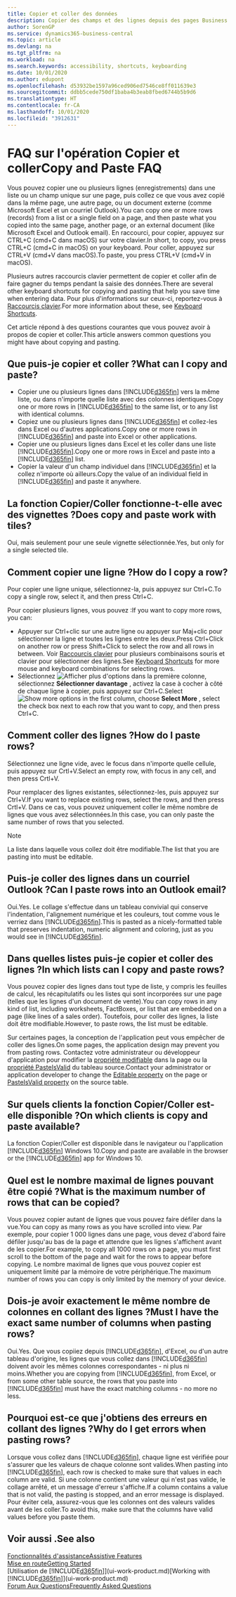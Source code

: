 ```yaml
---
title: Copier et coller des données
description: Copier des champs et des lignes depuis des pages Business Central et les coller à d'autres emplacements.
author: SorenGP
ms.service: dynamics365-business-central
ms.topic: article
ms.devlang: na
ms.tgt_pltfrm: na
ms.workload: na
ms.search.keywords: accessibility, shortcuts, keyboarding
ms.date: 10/01/2020
ms.author: edupont
ms.openlocfilehash: d53932be1597a96ced906ed7546ce8ff011639e3
ms.sourcegitcommit: ddbb5cede750df1baba4b3eab8fbed6744b5b9d6
ms.translationtype: HT
ms.contentlocale: fr-CA
ms.lasthandoff: 10/01/2020
ms.locfileid: "3912631"
---
```

# <a name="copy-and-paste-faq"></a><span data-ttu-id="90136-103">FAQ sur l'opération Copier et coller</span><span class="sxs-lookup"><span data-stu-id="90136-103">Copy and Paste FAQ</span></span>
<span data-ttu-id="90136-104">Vous pouvez copier une ou plusieurs lignes (enregistrements) dans une liste ou un champ unique sur une page, puis collez ce que vous avez copié dans la même page, une autre page, ou un document externe (comme Microsoft Excel et un courriel Outlook).</span><span class="sxs-lookup"><span data-stu-id="90136-104">You can copy one or more rows (records) from a list or a single field on a page, and then paste what you copied into the same page, another page, or an external document (like Microsoft Excel and Outlook email).</span></span> <span data-ttu-id="90136-105">En raccourci, pour copier, appuyez sur CTRL+C (cmd+C dans macOS) sur votre clavier.</span><span class="sxs-lookup"><span data-stu-id="90136-105">In short, to copy, you press CTRL+C (cmd+C in macOS) on your keyboard.</span></span> <span data-ttu-id="90136-106">Pour coller, appuyez sur CTRL+V (cmd+V dans macOS).</span><span class="sxs-lookup"><span data-stu-id="90136-106">To paste, you press CTRL+V (cmd+V in macOS).</span></span>

<span data-ttu-id="90136-107">Plusieurs autres raccourcis clavier permettent de copier et coller afin de faire gagner du temps pendant la saisie des données.</span><span class="sxs-lookup"><span data-stu-id="90136-107">There are several other keyboard shortcuts for copying and pasting that help you save time when entering data.</span></span> <span data-ttu-id="90136-108">Pour plus d'informations sur ceux-ci, reportez-vous à [Raccourcis clavier](keyboard-shortcuts.md#CopyRows).</span><span class="sxs-lookup"><span data-stu-id="90136-108">For more information about these, see [Keyboard Shortcuts](keyboard-shortcuts.md#CopyRows).</span></span>

<span data-ttu-id="90136-109">Cet article répond à des questions courantes que vous pouvez avoir à propos de copier et coller.</span><span class="sxs-lookup"><span data-stu-id="90136-109">This article answers common questions you might have about copying and pasting.</span></span>  

## <a name="what-can-i-copy-and-paste"></a><span data-ttu-id="90136-110">Que puis-je copier et coller ?</span><span class="sxs-lookup"><span data-stu-id="90136-110">What can I copy and paste?</span></span>
- <span data-ttu-id="90136-111">Copier une ou plusieurs lignes dans [!INCLUDE[d365fin](includes/d365fin_md.md)] vers la même liste, ou dans n'importe quelle liste avec des colonnes identiques.</span><span class="sxs-lookup"><span data-stu-id="90136-111">Copy one or more rows in [!INCLUDE[d365fin](includes/d365fin_md.md)] to the same list, or to any list with identical columns.</span></span>
- <span data-ttu-id="90136-112">Copiez une ou plusieurs lignes dans [!INCLUDE[d365fin](includes/d365fin_md.md)] et collez-les dans Excel ou d'autres applications.</span><span class="sxs-lookup"><span data-stu-id="90136-112">Copy one or more rows in [!INCLUDE[d365fin](includes/d365fin_md.md)] and paste into Excel or other applications.</span></span>
- <span data-ttu-id="90136-113">Copier une ou plusieurs lignes dans Excel et les coller dans une liste [!INCLUDE[d365fin](includes/d365fin_md.md)].</span><span class="sxs-lookup"><span data-stu-id="90136-113">Copy one or more rows in Excel and paste into a [!INCLUDE[d365fin](includes/d365fin_md.md)] list.</span></span>
- <span data-ttu-id="90136-114">Copier la valeur d'un champ individuel dans [!INCLUDE[d365fin](includes/d365fin_md.md)] et la collez n'importe où ailleurs.</span><span class="sxs-lookup"><span data-stu-id="90136-114">Copy the value of an individual field in [!INCLUDE[d365fin](includes/d365fin_md.md)] and paste it anywhere.</span></span>

## <a name="does-copy-and-paste-work-with-tiles"></a><span data-ttu-id="90136-115">La fonction Copier/Coller fonctionne-t-elle avec des vignettes ?</span><span class="sxs-lookup"><span data-stu-id="90136-115">Does copy and paste work with tiles?</span></span>
<span data-ttu-id="90136-116">Oui, mais seulement pour une seule vignette sélectionnée.</span><span class="sxs-lookup"><span data-stu-id="90136-116">Yes, but only for a single selected tile.</span></span>

## <a name="how-do-i-copy-a-row"></a><span data-ttu-id="90136-117">Comment copier une ligne ?</span><span class="sxs-lookup"><span data-stu-id="90136-117">How do I copy a row?</span></span>
<span data-ttu-id="90136-118">Pour copier une ligne unique, sélectionnez-la, puis appuyez sur Ctrl+C.</span><span class="sxs-lookup"><span data-stu-id="90136-118">To copy a single row, select it, and then press Ctrl+C.</span></span>

<span data-ttu-id="90136-119">Pour copier plusieurs lignes, vous pouvez :</span><span class="sxs-lookup"><span data-stu-id="90136-119">If you want to copy more rows, you can:</span></span>
- <span data-ttu-id="90136-120">Appuyer sur Ctrl+clic sur une autre ligne ou appuyer sur Maj+clic pour sélectionner la ligne et toutes les lignes entre les deux.</span><span class="sxs-lookup"><span data-stu-id="90136-120">Press Ctrl+Click on another row or press Shift+Click to select the row and all rows in between.</span></span> <span data-ttu-id="90136-121">Voir [Raccourcis clavier](keyboard-shortcuts.md#CopyRows) pour plusieurs combinaisons souris et clavier pour sélectionner des lignes.</span><span class="sxs-lookup"><span data-stu-id="90136-121">See [Keyboard Shortcuts](keyboard-shortcuts.md#CopyRows) for more mouse and keyboard combinations for selecting rows.</span></span>
- <span data-ttu-id="90136-122">Sélectionnez ![Afficher plus d'options](media/show-more-options-icon.png "Icône Afficher plus d'options") dans la première colonne, sélectionnez **Sélectionner davantage** , activez la case à cocher à côté de chaque ligne à copier, puis appuyez sur Ctrl+C.</span><span class="sxs-lookup"><span data-stu-id="90136-122">Select ![Show more options](media/show-more-options-icon.png "Show more options icon") in the first column, choose **Select More** , select the check box next to each row that you want to copy, and then press Ctrl+C.</span></span>

## <a name="how-do-i-paste-rows"></a><span data-ttu-id="90136-123">Comment coller des lignes ?</span><span class="sxs-lookup"><span data-stu-id="90136-123">How do I paste rows?</span></span>
<span data-ttu-id="90136-124">Sélectionnez une ligne vide, avec le focus dans n'importe quelle cellule, puis appuyez sur Crtl+V.</span><span class="sxs-lookup"><span data-stu-id="90136-124">Select an empty row, with focus in any cell, and then press Crtl+V.</span></span>

<span data-ttu-id="90136-125">Pour remplacer des lignes existantes, sélectionnez-les, puis appuyez sur Ctrl+V.</span><span class="sxs-lookup"><span data-stu-id="90136-125">If you want to replace existing rows, select the rows, and then press Crtl+V.</span></span> <span data-ttu-id="90136-126">Dans ce cas, vous pouvez uniquement coller le même nombre de lignes que vous avez sélectionnées.</span><span class="sxs-lookup"><span data-stu-id="90136-126">In this case, you can only paste the same number of rows that you selected.</span></span>

> [!NOTE]
> <span data-ttu-id="90136-127">La liste dans laquelle vous collez doit être modifiable.</span><span class="sxs-lookup"><span data-stu-id="90136-127">The list that you are pasting into must be editable.</span></span>

<!-- Rows are pasted directly where your cursor is located. If you paste into an empty line, any existing subsequent lines will be moved after the pasted lines. If you paste into an existing line or lines, this will be overwritten.-->

## <a name="can-i-paste-rows-into-an-outlook-email"></a><span data-ttu-id="90136-128">Puis-je coller des lignes dans un courriel Outlook ?</span><span class="sxs-lookup"><span data-stu-id="90136-128">Can I paste rows into an Outlook email?</span></span>
<span data-ttu-id="90136-129">Oui.</span><span class="sxs-lookup"><span data-stu-id="90136-129">Yes.</span></span> <span data-ttu-id="90136-130">Le collage s'effectue dans un tableau convivial qui conserve l'indentation, l'alignement numérique et les couleurs, tout comme vous le verriez dans [!INCLUDE[d365fin](includes/d365fin_md.md)].</span><span class="sxs-lookup"><span data-stu-id="90136-130">This is pasted as a nicely-formatted table that preserves indentation, numeric alignment and coloring, just as you would see in [!INCLUDE[d365fin](includes/d365fin_md.md)].</span></span>

## <a name="in-which-lists-can-i-copy-and-paste-rows"></a><span data-ttu-id="90136-131">Dans quelles listes puis-je copier et coller des lignes ?</span><span class="sxs-lookup"><span data-stu-id="90136-131">In which lists can I copy and paste rows?</span></span>
<span data-ttu-id="90136-132">Vous pouvez copier des lignes dans tout type de liste, y compris les feuilles de calcul, les récapitulatifs ou les listes qui sont incorporées sur une page (telles que les lignes d'un document de vente).</span><span class="sxs-lookup"><span data-stu-id="90136-132">You can copy rows in any kind of list, including worksheets, FactBoxes, or list that are embedded on a page (like lines of a sales order).</span></span> <span data-ttu-id="90136-133">Toutefois, pour coller des lignes, la liste doit être modifiable.</span><span class="sxs-lookup"><span data-stu-id="90136-133">However, to paste rows, the list must be editable.</span></span>

<span data-ttu-id="90136-134">Sur certaines pages, la conception de l'application peut vous empêcher de coller des lignes.</span><span class="sxs-lookup"><span data-stu-id="90136-134">On some pages, the application design may prevent you from pasting rows.</span></span> <span data-ttu-id="90136-135">Contactez votre administrateur ou développeur d'application pour modifier la [propriété modifiable](/dynamics365/business-central/dev-itpro/developer/properties/devenv-editable-property) dans la page ou la [propriété PasteIsValid](/dynamics365/business-central/dev-itpro/developer/properties/devenv-pasteisvalid-property) du tableau source.</span><span class="sxs-lookup"><span data-stu-id="90136-135">Contact your administrator or application developer to change the [Editable property](/dynamics365/business-central/dev-itpro/developer/properties/devenv-editable-property) on the page or [PasteIsValid property](/dynamics365/business-central/dev-itpro/developer/properties/devenv-pasteisvalid-property) on the source table.</span></span>

## <a name="on-which-clients-is-copy-and-paste-available"></a><span data-ttu-id="90136-136">Sur quels clients la fonction Copier/Coller est-elle disponible ?</span><span class="sxs-lookup"><span data-stu-id="90136-136">On which clients is copy and paste available?</span></span>
<span data-ttu-id="90136-137">La fonction Copier/Coller est disponible dans le navigateur ou l'application [!INCLUDE[d365fin](includes/d365fin_md.md)] Windows 10.</span><span class="sxs-lookup"><span data-stu-id="90136-137">Copy and paste are available in the browser or the [!INCLUDE[d365fin](includes/d365fin_md.md)] app for Windows 10.</span></span>

## <a name="what-is-the-maximum-number-of-rows-that-can-be-copied"></a><span data-ttu-id="90136-138">Quel est le nombre maximal de lignes pouvant être copié ?</span><span class="sxs-lookup"><span data-stu-id="90136-138">What is the maximum number of rows that can be copied?</span></span>
<span data-ttu-id="90136-139">Vous pouvez copier autant de lignes que vous pouvez faire défiler dans la vue.</span><span class="sxs-lookup"><span data-stu-id="90136-139">You can copy as many rows as you have scrolled into view.</span></span> <span data-ttu-id="90136-140">Par exemple, pour copier 1 000 lignes dans une page, vous devez d'abord faire défiler jusqu'au bas de la page et attendre que les lignes s'affichent avant de les copier.</span><span class="sxs-lookup"><span data-stu-id="90136-140">For example, to copy all 1000 rows on a page, you must first scroll to the bottom of the page and wait for the rows to appear before copying.</span></span> <span data-ttu-id="90136-141">Le nombre maximal de lignes que vous pouvez copier est uniquement limité par la mémoire de votre périphérique.</span><span class="sxs-lookup"><span data-stu-id="90136-141">The maximum number of rows you can copy is only limited by the memory of your device.</span></span>

## <a name="must-i-have-the-exact-same-number-of-columns-when-pasting-rows"></a><span data-ttu-id="90136-142">Dois-je avoir exactement le même nombre de colonnes en collant des lignes ?</span><span class="sxs-lookup"><span data-stu-id="90136-142">Must I have the exact same number of columns when pasting rows?</span></span>
<span data-ttu-id="90136-143">Oui.</span><span class="sxs-lookup"><span data-stu-id="90136-143">Yes.</span></span> <span data-ttu-id="90136-144">Que vous copiiez depuis [!INCLUDE[d365fin](includes/d365fin_md.md)], d'Excel, ou d'un autre tableau d'origine, les lignes que vous collez dans [!INCLUDE[d365fin](includes/d365fin_md.md)] doivent avoir les mêmes colonnes correspondantes - ni plus ni moins.</span><span class="sxs-lookup"><span data-stu-id="90136-144">Whether you are copying from [!INCLUDE[d365fin](includes/d365fin_md.md)], from Excel, or from some other table source, the rows that you paste into [!INCLUDE[d365fin](includes/d365fin_md.md)] must have the exact matching columns - no more no less.</span></span>

## <a name="why-do-i-get-errors-when-pasting-rows"></a><span data-ttu-id="90136-145">Pourquoi est-ce que j'obtiens des erreurs en collant des lignes ?</span><span class="sxs-lookup"><span data-stu-id="90136-145">Why do I get errors when pasting rows?</span></span>
<span data-ttu-id="90136-146">Lorsque vous collez dans [!INCLUDE[d365fin](includes/d365fin_md.md)], chaque ligne est vérifiée pour s'assurer que les valeurs de chaque colonne sont valides.</span><span class="sxs-lookup"><span data-stu-id="90136-146">When pasting into [!INCLUDE[d365fin](includes/d365fin_md.md)], each row is checked to make sure that values in each column are valid.</span></span> <span data-ttu-id="90136-147">Si une colonne contient une valeur qui n'est pas valide, le collage arrêté, et un message d'erreur s'affiche.</span><span class="sxs-lookup"><span data-stu-id="90136-147">If a column contains a value that is not valid, the pasting is stopped, and an error message is displayed.</span></span> <span data-ttu-id="90136-148">Pour éviter cela, assurez-vous que les colonnes ont des valeurs valides avant de les coller.</span><span class="sxs-lookup"><span data-stu-id="90136-148">To avoid this, make sure that the columns have valid values before you paste them.</span></span>


## <a name="see-also"></a><span data-ttu-id="90136-149">Voir aussi .</span><span class="sxs-lookup"><span data-stu-id="90136-149">See also</span></span>
[<span data-ttu-id="90136-150">Fonctionnalités d'assistance</span><span class="sxs-lookup"><span data-stu-id="90136-150">Assistive Features</span></span>](ui-accessibility.md)  
[<span data-ttu-id="90136-151">Mise en route</span><span class="sxs-lookup"><span data-stu-id="90136-151">Getting Started</span></span>](product-get-started.md)  
<span data-ttu-id="90136-152">[Utilisation de [!INCLUDE[d365fin](includes/d365fin_md.md)]](ui-work-product.md)</span><span class="sxs-lookup"><span data-stu-id="90136-152">[Working with [!INCLUDE[d365fin](includes/d365fin_md.md)]](ui-work-product.md)</span></span>  
[<span data-ttu-id="90136-153">Forum Aux Questions</span><span class="sxs-lookup"><span data-stu-id="90136-153">Frequently Asked Questions</span></span>](across-faq.md)  
